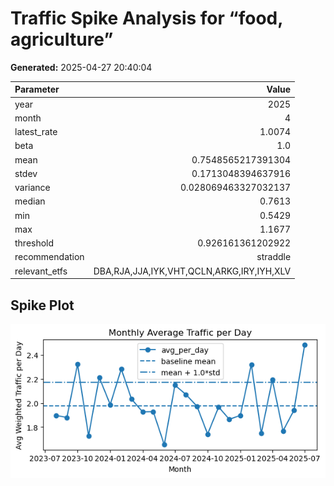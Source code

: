 # Traffic Spike Analysis for “food, agriculture”

**Generated:** 2025-04-27 20:40:04

| Parameter        | Value      |
|:-----------------|-----------:|
| year | 2025 |
| month | 4 |
| latest_rate | 1.0074 |
| beta | 1.0 |
| mean | 0.7548565217391304 |
| stdev | 0.1713048394637916 |
| variance | 0.028069463327032137 |
| median | 0.7613 |
| min | 0.5429 |
| max | 1.1677 |
| threshold | 0.926161361202922 |
| recommendation | straddle |
| relevant_etfs | DBA,RJA,JJA,IYK,VHT,QCLN,ARKG,IRY,IYH,XLV |

## Spike Plot

![Spike Plot](/static/spike_plot.png)